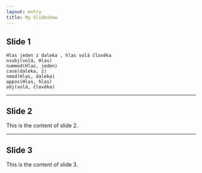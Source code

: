 ```yaml
---
layout: entry
title: My Slideshow
---
```


## Slide 1

~~~ sdparse
Hlas jeden z daleka , hlas volá člověka
nsubj(volá, Hlas)
nummod(Hlas, jeden)
case(daleka, z)
nmod(Hlas, daleka)
appos(Hlas, hlas)
obj(volá, člověka)

~~~ 

---

## Slide 2

This is the content of slide 2.

---

## Slide 3

This is the content of slide 3.
